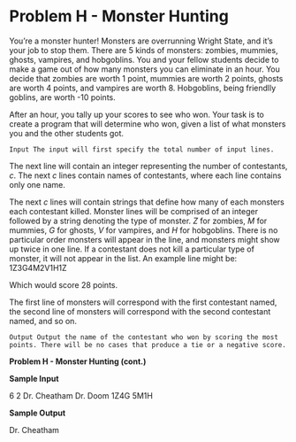 # Problem H - Monster Hunting

You’re a monster hunter! Monsters are overrunning Wright State, and it’s your
job to stop them. There are 5 kinds of monsters: zombies, mummies, ghosts,
vampires, and hobgoblins. You and your fellow students decide to make a game
out of how many monsters you can eliminate in an hour. You decide that zombies
are worth 1 point, mummies are worth 2 points, ghosts are worth 4 points, and
vampires are worth 8. Hobgoblins, being friendlly goblins, are worth -10 points.

After an hour, you tally up your scores to see who won. Your task is to create a
program that will determine who won, given a list of what monsters you and
the other students got.

```
Input The input will first specify the total number of input lines.
```
The next line will contain an integer representing the number of contestants, _c_.
The next _c_ lines contain names of contestants, where each line contains only one
name.

The next _c_ lines will contain strings that define how many of each monsters
each contestant killed. Monster lines will be comprised of an integer followed
by a string denoting the type of monster. _Z_ for zombies, _M_ for mummies, _G_
for ghosts, _V_ for vampires, and _H_ for hobgoblins. There is no particular order
monsters will appear in the line, and monsters might show up twice in one line.
If a contestant does not kill a particular type of monster, it will not appear in
the list. An example line might be:
1Z3G4M2V1H1Z

Which would score 28 points.

The first line of monsters will correspond with the first contestant named, the
second line of monsters will correspond with the second contestant named, and
so on.

```
Output Output the name of the contestant who won by scoring the most
points. There will be no cases that produce a tie or a negative score.
```

**Problem H - Monster Hunting (cont.)**

**Sample Input**

6
2
Dr. Cheatham
Dr. Doom
1Z4G
5M1H

**Sample Output**

Dr. Cheatham
